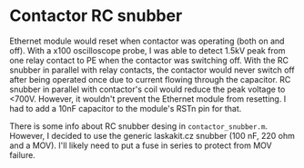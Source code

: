 # Contactor RC snubber
Ethernet module would reset when contactor was operating (both on and off).
With a x100 oscilloscope probe, I was able to detect 1.5kV peak from one relay
contact to PE when the contactor was switching off. With the RC snubber in
parallel with relay contacts, the contactor would never switch off after being
operated once due to current flowing through the capacitor. RC snubber in
parallel with contactor's coil would reduce the peak voltage to <700V.
However, it wouldn't prevent the Ethernet module from resetting. I had to add
a 10nF capacitor to the module's RSTn pin for that.

There is some info about RC snubber desing in `contactor_snubber.m`.
However, I decided to use the generic laskakit.cz snubber (100 nF, 220 ohm and
a MOV). I'll likely need to put a fuse in series to protect from MOV failure.
